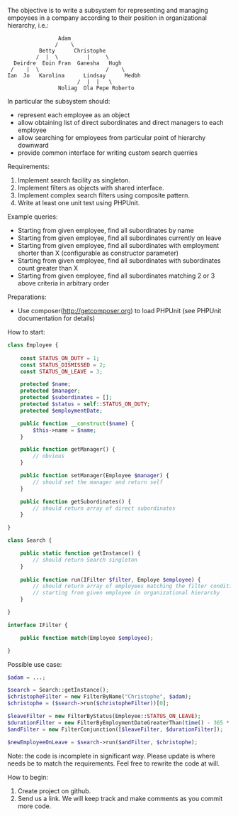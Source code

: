 The objective is to write a subsystem for representing and managing
empoyees in a company according to their position in organizational hierarchy, i.e.:

```
                Adam
               /    \
          Betty      Christophe
         /  |  \         |     \
  Deirdre  Eoin Fran  Ganesha   Hugh
 /    |  \                     /    \
Ian  Jo   Karolina      Lindsay      Medbh
                      /  |  |   \
                Noliag  Ola Pepe Roberto
```

In particular the subsystem should:
* represent each employee as an object
* allow obtaining list of direct subordinates and direct managers to each employee
* allow searching for employees from particular point of hierarchy downward
* provide common interface for writing custom search querries

Requirements:
1. Implement search facility as singleton.
2. Implement filters as objects with shared interface.
3. Implement complex search filters using composite pattern.
4. Write at least one unit test using PHPUnit.

Example queries:
* Starting from given employee, find all subordinates by name
* Starting from given employee, find all subordinates currently on leave
* Starting from given employee, find all subordinates with employment shorter than X (configurable as constructor parameter)
* Starting from given employee, find all subordinates with subordinates count greater than X
* Starting from given employee, find all subordinates matching 2 or 3 above criteria in arbitrary order

Preparations:
* Use composer(http://getcomposer.org) to load PHPUnit (see PHPUnit documentation for details)

How to start:

```php
class Employee {
    
    const STATUS_ON_DUTY = 1;
    const STATUS_DISMISSED = 2;
    const STATUS_ON_LEAVE = 3;

    protected $name;
    protected $manager;
    protected $subordinates = [];
    protected $status = self::STATUS_ON_DUTY;
    protected $employmentDate;

    public function __construct($name) {
        $this->name = $name;
    }

    public function getManager() {
        // obvious
    }

    public function setManager(Employee $manager) {
        // should set the manager and return self
    }

    public function getSubordinates() {
        // should return array of direct subordinates
    }

}
```

```php
class Search {

    public static function getInstance() {
        // should return Search singleton
    }
    
    public function run(IFilter $filter, Employe $employee) {
        // should return array of employees matching the filter condition
        // starting from given employee in organizational hierarchy
    }

}
```

```php
interface IFilter {

    public function match(Employee $employee);

}
```

Possible use case:

```php
$adam = ...;

$search = Search::getInstance();
$christopheFilter = new FilterByName("Christophe", $adam);
$christophe = ($search->run($christopheFilter))[0];

$leaveFilter = new FilterByStatus(Employee::STATUS_ON_LEAVE);
$durationFilter = new FilterByEmploymentDateGreaterThan(time() - 365 * 86400); // 1 year
$andFilter = new FilterConjunction([$leaveFilter, $durationFilter]);

$newEmployeeOnLeave = $search->run($andFilter, $christophe);
```

Note: the code is incomplete in significant way. Please update is where needs be
to match the requirements. Feel free to rewrite the code at will.

How to begin:

1. Create project on github.
2. Send us a link. We will keep track and make comments as you commit more code.